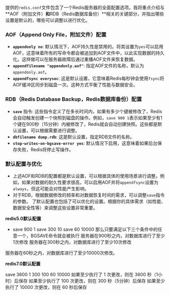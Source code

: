 提供的`redis.conf`文件包含了一个Redis服务器的全面配置选项。我将重点介绍与**AOF（附加文件）**和**RDB（Redis数据库备份）**相关的关键部分，并指出哪些设置是默认的，哪些可以调整以进行优化。

### AOF（Append Only File，附加文件）配置
- **`appendonly no`**: 默认情况下，AOF持久性是禁用的。将其设置为`yes`可以启用AOF，这意味着所有的写命令都会被追加到AOF文件中，以此实现数据的持久化。这样做可以在服务器故障后通过重播AOF文件来恢复数据。
- **`appendfilename "appendonly.aof"`**: 指定AOF文件的名称，默认为`appendonly.aof`。
- **`appendfsync everysec`**: 这是默认设置，它意味着Redis每秒钟会使用`fsync`将AOF缓冲区同步到磁盘一次。这种方式平衡了性能与数据安全。

### RDB（Redis Database Backup，Redis数据库备份）配置
- **`save`** 指令: 这些指令定义了在多长时间内，如果有多少个键被修改了，Redis会自动触发创建一个快照到磁盘的操作。例如，`save 900 1`表示如果至少有1个键在900秒（15分钟）内被修改了，Redis就会自动创建快照。这些都是默认设置，可以根据需要进行调整。
- **`dbfilename dump.rdb`**: 这是默认设置，指定RDB文件的名称。
- **`stop-writes-on-bgsave-error yes`**: 默认情况下启用，这意味着如果后台保存失败，Redis将停止写操作。

### 默认配置与优化
- 上述AOF和RDB的配置都是默认设置，可以根据具体的使用场景进行调整。例如，如果对数据的耐久性要求很高，可以启用AOF并将`appendfsync`设置为`always`，但这可能会对性能产生影响。
- 对于RDB，根据数据修改的频率和对数据恢复时间的需求，可以调整`save`指令的参数。
了默认配置也包括了可以优化的设置。根据你的具体需求（如性能、数据安全性等）来调整这些设置非常重要。

**redis5.0默认配置**
- save 900 1
  save 300 10
  save 60 10000
  那么只要满足以下三个条件中的任意一个，BGSAVE命令就会被执行
  服务器在900秒之内，对数据库进行了至少1次修改
  服务器在300秒之内，对数据库进行了至少10次修改

服务器在60秒之内，对数据库进行了至少10000次修改。

**redis7.0默认配置**

save 3600 1 300 100 60 10000
如果至少执行了 1 次更改，则在 3600 秒（1小时）后保存
如果至少执行了 100 次更改，则在 300 秒（5分钟）后保存
如果至少执行了 10000 次更改，则在 60 秒后保存